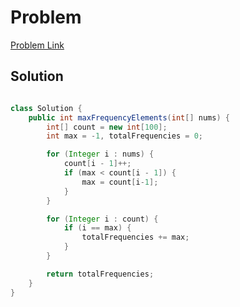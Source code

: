 # Problem

[Problem Link](https://leetcode.com/problems/count-elements-with-maximum-frequency/description/?envType=daily-question&envId=2025-09-22)

## Solution

``` java

class Solution {
    public int maxFrequencyElements(int[] nums) {
        int[] count = new int[100];
        int max = -1, totalFrequencies = 0;

        for (Integer i : nums) {
            count[i - 1]++;
            if (max < count[i - 1]) {
                max = count[i-1];
            }
        }

        for (Integer i : count) {
            if (i == max) {
                totalFrequencies += max;
            }
        }

        return totalFrequencies;
    }
}


```
